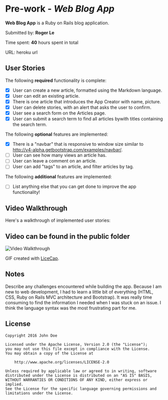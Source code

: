 # Pre-work - *Web Blog App*

**Web Blog App** is a Ruby on Rails blog application.

Submitted by: **Roger Le**

Time spent: **40** hours spent in total

URL: heroku url

## User Stories

The following **required** functionality is complete:

* [X] User can create a new article, formatted using the Markdown language.
* [X] User can edit an existing article.
* [X] There is one article that introduces the App Creator with name, picture.
* [X] User can delete stories, with an alert that asks the user to confirm.
* [X] User see a search form on the Articles page.
* [X] User can submit a search term to find all articles bywith titles containing the search term.

The following **optional** features are implemented:
* [X] There is a "navbar" that is responsive to window size similar to http://v4-alpha.getbootstrap.com/examples/navbar/. 
* [ ] User can see how many views an article has. 
* [ ] User can leave a comment on an article.
* [ ] User can add "tags" to an article, and filter articles by tag. 

The following **additional** features are implemented:

- [ ] List anything else that you can get done to improve the app functionality!

## Video Walkthrough 

Here's a walkthrough of implemented user stories:
## Video can be found in the public folder ##

![Video Walkthrough](Ruby_Prework_Roger_Le.gif)

GIF created with [LiceCap](http://www.cockos.com/licecap/).

## Notes

Describe any challenges encountered while building the app.
Because I am new to web development, I had to learn a little bit of everything (HTML, CSS, Ruby on Rails MVC architecture and Bootstrap). It was really time consuming to find the information I needed when I was stuck on an issue. I think the language syntax was the most frustrating part for me.

## License

    Copyright 2016 John Doe

    Licensed under the Apache License, Version 2.0 (the "License");
    you may not use this file except in compliance with the License.
    You may obtain a copy of the License at

        http://www.apache.org/licenses/LICENSE-2.0

    Unless required by applicable law or agreed to in writing, software
    distributed under the License is distributed on an "AS IS" BASIS,
    WITHOUT WARRANTIES OR CONDITIONS OF ANY KIND, either express or implied.
    See the License for the specific language governing permissions and
    limitations under the License.

